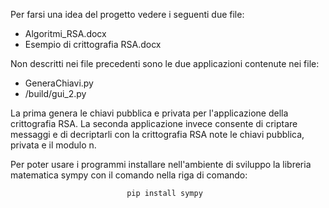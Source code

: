 Per farsi una idea del progetto vedere i seguenti due file:

- Algoritmi_RSA.docx
- Esempio di crittografia RSA.docx

Non descritti nei file precedenti sono le due applicazioni contenute nei file:
- GeneraChiavi.py 
- /build/gui_2.py

La prima genera le chiavi pubblica e privata per l'applicazione della crittografia RSA. 
La seconda applicazione invece consente di criptare messaggi e di decriptarli con la crittografia RSA note le chiavi pubblica, privata e il modulo n.

Per poter usare i programmi installare nell'ambiente di sviluppo la libreria matematica sympy con il comando nella riga di comando:

                              pip install sympy
